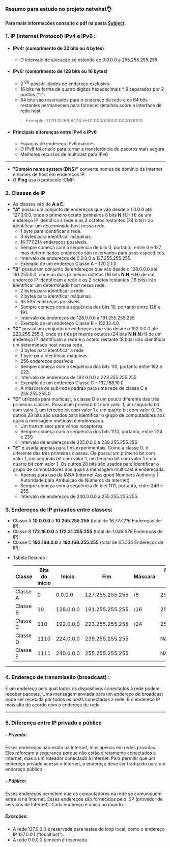 ### Resumo para estudo no projeto netwhat👌
#### Para mais informações consulte o pdf na pasta [Subject](https://github.com/dnl007/curso-42/blob/master/netwhat/Subject/netwhat_en.subject.pdf).

### 1. IP (Internet Protocol) IPv4 e IPv6 :
  - #### IPv4: (comprimento de 32 bits ou 4 bytes)
    - O intervalo de alocação se estende de 0.0.0.0 a 255.255.255.255
  - #### IPv6: (comprimento de 128 bits ou 16 bytes)
    - 2<sup>128</sup> possibilidades de endereço exclusivo.
    - 16 bits na forma de quatro dígitos hexadecimais * 8 separados por 2 pontos (":")
    - 64 bits são reservados para o endereço de rede e os 64 bits restantes permanecem para fornecer detalhes sobre a interface de rede host
    > Exemplo:
    > 2001:0DB8:AC10:FE01:0000:0000:0000:0000

  - #### Principais diferenças entre IPv4 e IPv6
    - Espaços de endereço IPv6 maiores
    - O IPv6 foi criado para tornar a transferência de pacotes mais segura
    - Melhores recursos de multicast para IPv6
---

* **"Domain name system (DNS)"** converte nomes de domínio da Internet e nomes de host em endereços IP.
* O **Ping** usa o protocolo ICMP.

### 2. Classes de IP

* As classes vão de **A a E**.
* **"A"** possui um conjunto de endereços que vão desde o 1.0.0.0 até 127.0.0.0, onde o primeiro octeto (primeiros 8 bits **N**.H.H.H) de um endereço IP identifica  a rede e os 3 octetos restantes (24 bits) irão identificar um determinado host nessa rede.
  - 1 byte para identificar a rede.
  - 3 bytes para identificar máquinas.
  - 16.777.214 endereços possíveis.
  - Sempre começa com a sequência de bits 0, portanto, entre 0 e 127, mas determinados endereços são reservados para usos específicos.
  - Intervalo de endereços de 0.0.0.0 a 127.255.255.255.
  - Exemplo de um endereço Classe A – 120.2.1.0.
* **"B"** possui um conjunto de endereços que vão desde o 128.0.0.0 até 191.255.0.0, onde os dois primeiros octetos (16 bits **N**.**N**.H.H) de um endereço IP identificam  a rede e os 2 octetos restantes (16 bits) irão identificar um determinado host nessa rede.
  - 2 bytes para identificar a rede.
  - 2 bytes para identificar máquinas.
  - 65.535 endereços possíveis.
  - Sempre começa com a sequência dos bits 10, portanto entre 128 e 191.
  - Intervalo de endereços de 128.0.0.0 a 191.255.255.255
  - Exemplo de um endereço Classe B – 152.13.4.0.
* **"C"** possui um conjunto de endereços que vão desde o 192.0.0.0 até 223.255.255.0, onde os três primeiros octetos (24 bits **N**.**N**.**N**.H) de um endereço IP identificam  a rede e o octeto restante (8 bits) irão identificar um determinado host nessa rede.
  - 3 bytes para identificar a rede
  - 1 byte para identificar máquinas
  - 256 endereços possíveis
  - Sempre começa com a sequência dos bits 110, portanto entre 192 e 223.
  - Intervalo de endereços de 192.0.0.0 a 223.255.255.255
  - Exemplo de um endereço Classe C – 192.168.10.0.
  - A máscara de sub-rede padrão para uma rede de classe C é 255.255.255.0
* **"D"** utilizada para multicast, a classe D é um pouco diferente das três primeiras classes. Possui um primeiro bit com valor 1, um segundo bit com valor 1, um terceiro bit com valor 1 e um quarto bit com valor 0. Os outros 28 bits são usados ​​para identificar o grupo de computadores aos quais a mensagem multicast é endereçada.
  - Um transmissor para vários receptores
  - Sempre começa com a sequência dos bits 1110, portanto, entre 224 e 239.
  - Intervalo de endereços de 225.0.0.0 a 239.255.255.255
* **"E"** é usada apenas para fins experimentais. Como a classe D, é diferente das três primeiras classes. Ele possui um primeiro bit com valor 1, um segundo bit com valor 1, um terceiro bit com valor 1 e um quarto bit com valor 1. Os outros 28 bits são usados ​​para identificar o grupo de computadores aos quais a mensagem multicast é endereçada.
  - Apenas para uso da IANA (Internet Assigned Numbers Authority | Autoridade para Atribuição de Números da Internet)
  - Sempre começa com a sequência de bits 1111, portanto, entre 240 e 255.
  - Intervalo de endereços de 240.0.0.0 a 255.255.255.255.

### 3. Endereços de IP privados entre classes:

* Classe A **10.0.0.0** à **10.255.255.255** (total de _16.777.216_ Endereços de IP);
* Classe B **172.16.0.0** à **172.31.255.255** (total de _1.048.576_ Endereços de IP);
* Classe C **192.168.0.0** à **192.168.255.255** (total de _65.536_ Endereços de IP);

- Tabela Resumo :

  | Classe    | Bits do inicio | Inicio    | Fim             | Máscara       |  Máscara de sub-rede padrão       |
  | --------- | -------------- | --------- | --------------- | ------------- | --------------------------------- |
  | Classe A  | 0              | 0.0.0.0   | 127.255.255.255 | /8            | 255.0.0.0                         |
  | Classe B  | 10             | 128.0.0.0 | 191.255.255.255 | /16           | 255.255.0.0                       |
  | Classe C  | 110            | 192.0.0.0 | 223.255.255.255 | /24           | 255.255.255.0                     |
  | Classe D  | 1110           | 224.0.0.0 | 239.255.255.255 |               | Não definido                      |
  | Classe E  | 1111           | 240.0.0.0 | 255.255.255.255 |               | Não definido                      |

---

### 4. Endereço de transmissão (broadcast) :
É um endereço pelo qual todos os dispositivos conectados à rede podem receber pacotes. Uma mensagem enviada para um endereço de broadcast pode ser recebida por todos os hosts conectados à rede. É o endereço IP mais alto de acordo com o endereço de rede.

---

### 5. Diferença entre IP privado e público
  ##### - Privado:
  Esses endereços não estão na Internet, mas apenas em redes privadas. Eles reforçam a segurança porque não estão diretamente conectados à Internet, mas a um roteador conectado à Internet. Para permitir que um endereço privado acesse a Internet, o endereço deve ser traduzido para um endereço público
  ##### - Público:
  Esses endereços permitem que os computadores na rede se comuniquem entre si na Internet. Esses endereços são fornecidos pelo ISP (provedor de serviços de Internet). Cada endereço é único no mundo.
  ##### Exceções:
  - A rede 127.0.0.0 é reservada para testes de loop local, como o endereço IP 127.0.0.1 ("localhost").
  - A rede 0.0.0.0 também é reservada.

